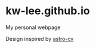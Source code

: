 # kw-lee.github.io

My personal webpage

Design inspired by [astro-cv](https://github.com/firsttris/astro-cv)